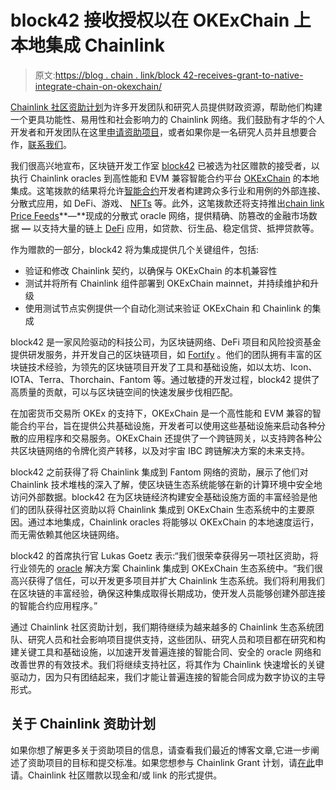 # block42 接收授权以在 OKExChain 上本地集成 Chainlink

> 原文:[https://blog . chain . link/block 42-receives-grant-to-native-integrate-chain-on-okexchain/](https://blog.chain.link/block42-receives-grant-to-natively-integrate-chainlink-on-okexchain/)

[Chainlink 社区资助计划](https://blog.chain.link/introducing-the-chainlink-community-grant-program/)为许多开发团队和研究人员提供财政资源，帮助他们构建一个更具功能性、易用性和社会影响力的 Chainlink 网络。我们鼓励有才华的个人开发者和开发团队在这里[申请资助项目](https://chainlinkgrants.typeform.com/to/efEbsq)，或者如果你是一名研究人员并且想要合作，[联系我们](/cdn-cgi/l/email-protection#4f3d2a3c2a2e3d2c270f2c272e262123262124232e2d3c612c2022)。

我们很高兴地宣布，区块链开发工作室 [block42](https://block42.tech/?utm_source=chainlink&utm_medium=pr&utm_campaign=okexintegration) 已被选为社区赠款的接受者，以执行 Chainlink oracles 到高性能和 EVM 兼容智能合约平台 [OKExChain](https://www.okex.com/en/okexchain) 的本地集成。这笔拨款的结果将允许[智能合约](https://chain.link/education/smart-contracts)开发者构建跨众多行业和用例的外部连接、分散式应用，如 DeFi、游戏、 [NFTs](https://chain.link/education/nfts) 等。此外，这笔拨款还将支持推出[chain link Price Feeds](https://feeds.chain.link/)**—**现成的分散式 oracle 网络，提供精确、防篡改的金融市场数据 **—** 以支持大量的链上 [DeFi](https://chain.link/education/defi) 应用，如贷款、衍生品、稳定信贷、抵押贷款等。

作为赠款的一部分，block42 将为集成提供几个关键组件，包括:

*   验证和修改 Chainlink 契约，以确保与 OKExChain 的本机兼容性
*   测试并将所有 Chainlink 组件部署到 OKExChain mainnet，并持续维护和升级
*   使用测试节点实例提供一个自动化测试来验证 OKExChain 和 Chainlink 的集成

block42 是一家风险驱动的科技公司，为区块链网络、DeFi 项目和风险投资基金提供研发服务，并开发自己的区块链项目，如 [Fortify](https://fortify-blockchain.com/?utm_source=chainlink&utm_medium=release) 。他们的团队拥有丰富的区块链技术经验，为领先的区块链项目开发了工具和基础设施，如以太坊、Icon、IOTA、Terra、Thorchain、Fantom 等。通过敏捷的开发过程，block42 提供了高质量的贡献，可以与区块链空间的快速发展步伐相匹配。

在加密货币交易所 OKEx 的支持下，OKExChain 是一个高性能和 EVM 兼容的智能合约平台，旨在提供公共基础设施，开发者可以使用这些基础设施来启动各种分散的应用程序和交易服务。OKExChain 还提供了一个跨链网关，以支持跨各种公共区块链网络的令牌化资产转移，以及对宇宙 IBC 跨链解决方案的未来支持。

block42 之前获得了将 Chainlink 集成到 Fantom 网络的资助，展示了他们对 Chainlink 技术堆栈的深入了解，使区块链生态系统能够在新的计算环境中安全地访问外部数据。block42 在为区块链经济构建安全基础设施方面的丰富经验是他们的团队获得社区资助以将 Chainlink 集成到 OKExChain 生态系统中的主要原因。通过本地集成，Chainlink oracles 将能够以 OKExChain 的本地速度运行，而无需依赖其他区块链网络。

block42 的首席执行官 Lukas Goetz 表示:“我们很荣幸获得另一项社区资助，将行业领先的 [oracle](https://chain.link/education/blockchain-oracles) 解决方案 Chainlink 集成到 OKExChain 生态系统中。“我们很高兴获得了信任，可以开发更多项目并扩大 Chainlink 生态系统。我们将利用我们在区块链的丰富经验，确保这种集成取得长期成功，使开发人员能够创建外部连接的智能合约应用程序。”

通过 Chainlink 社区资助计划，我们期待继续为越来越多的 Chainlink 生态系统团队、研究人员和社会影响项目提供支持，这些团队、研究人员和项目都在研究和构建关键工具和基础设施，以加速开发普遍连接的智能合同、安全的 oracle 网络和改善世界的有效技术。我们将继续支持社区，将其作为 Chainlink 快速增长的关键驱动力，因为只有团结起来，我们才能让普遍连接的智能合同成为数字协议的主导形式。

## 关于 Chainlink 资助计划

如果你想了解更多关于资助项目的信息，请查看我们最近的博客文章,它进一步阐述了资助项目的目标和提交标准。如果您想参与 Chainlink Grant 计划，请[在此](https://chainlinkgrants.typeform.com/to/efEbsq)申请。Chainlink 社区赠款以现金和/或 link 的形式提供。